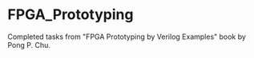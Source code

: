 # FPGA_Prototyping 
Completed tasks from "FPGA Prototyping by Verilog Examples" book by Pong P. Chu.